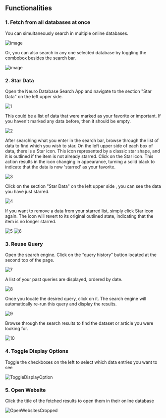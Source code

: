 ## Functionalities

### 1. Fetch from all databases at once

You can simultaneously search in multiple online databases.

![image](https://hackmd.io/_uploads/HJPwy6CHT.png)

Or, you can also search in any one selected database by toggling the combobox besides the search bar.

![image](https://hackmd.io/_uploads/SJx1x6RBT.png)



### 2. Star Data

Open the Neuro Database Search App and navigate to the section "Star Data" on the left upper side. 

![1](https://hackmd.io/_uploads/ryfQMCJLp.png)

This could be a list of data that were marked as your favorite or important. If you haven't marked any data before, then it should be empty.

![2](https://hackmd.io/_uploads/SyvUGC18p.png)



After searching what you enter in the search bar, browse through the list of data to find which you wish to star. On the left upper side of each box of data, there is a Star icon. This icon represented by a classic star shape, and it is outlined if the item is not already starred. Click on the Star icon. This action results in the icon changing in appearance, turning a solid black to indicate that the data is now 'starred' as your favorite.

![3](https://hackmd.io/_uploads/S10sMRyLp.png)


Click on the section "Star Data" on the left upper side , you can see the data you have just starred.

![4](https://hackmd.io/_uploads/HJ6yXAy86.png)

If you want to remove a data from your starred list, simply click Star icon again. The icon will revert to its original outlined state, indicating that the item is no longer starred.

![5](https://hackmd.io/_uploads/SJtHmA18T.png)
![6](https://hackmd.io/_uploads/HJf87RkIa.png)



### 3. Reuse Query
Open the search engine. Click on the “query history” button located at the second top of the page.

![7](https://hackmd.io/_uploads/rJjYQ0JL6.png)


A list of your past queries are displayed, ordered by date.

![8](https://hackmd.io/_uploads/ByhomRyIT.png)

Once you locate the desired query, click on it. The search engine will automatically re-run this query and display the results.

![9](https://hackmd.io/_uploads/HkjCQRy86.png)


Browse through the search results to find the dataset or article you were looking for.

![10](https://hackmd.io/_uploads/S12gVC1Ua.png)


### 4. Toggle Display Options

Toggle the checkboxes on the left to select which data entries you want to see

![ToggleDisplayOption](https://github.com/MarksonChen/NeuroDatabasesSearchApp/assets/46666959/ddb067b6-bd12-4d14-9834-df934269f2a9)



### 5. Open Website

Click the title of the fetched results to open them in their online database

![OpenWebsitesCropped](https://github.com/MarksonChen/NeuroDatabasesSearchApp/assets/46666959/e890e584-8781-4bb4-a435-8f267d07e608)
